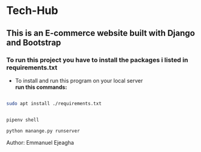 # Tech-Hub

## This is an E-commerce website built with Django and Bootstrap

### To run this project you have to install the packages i listed in requirements.txt

- To install and run this program on your local server <br/>
  **run this commands:**

```bash

sudo apt install ./requirements.txt


pipenv shell

python manange.py runserver

```

Author: Emmanuel Ejeagha
